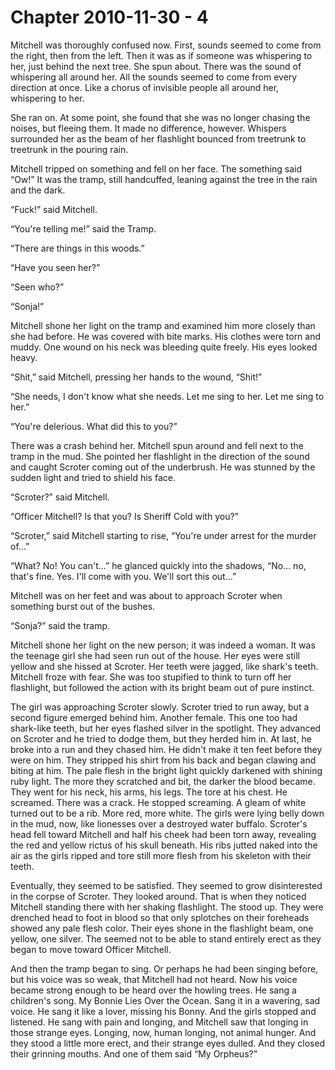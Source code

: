 # Chapter 2010-11-30 - 4

Mitchell was thoroughly confused now.  First, sounds seemed to come from the right, then
from the left.  Then it was as if someone was whispering to her, just behind the next tree.
She spun about.  There was the sound of whispering all around her.  All the sounds seemed to
come from every direction at once.  Like a chorus of invisible people all around her, whispering
to her.

She ran on.  At some point, she found that she was no longer chasing the noises, but fleeing
them.  It made no difference, however.  Whispers surrounded her as the beam of her flashlight bounced from
treetrunk to treetrunk in the pouring rain.

Mitchell tripped on something and fell on her face.  The something said “Ow!”  It was the tramp, still
handcuffed, leaning against the tree in the rain and the dark.

“Fuck!” said Mitchell.

“You're telling me!” said the Tramp.

“There are things in this woods.”

“Have you seen her?”

“Seen who?”

“Sonja!”

Mitchell shone her light on the tramp and examined him more closely than she had before.  He was covered
with bite marks.  His clothes were torn and muddy.  One wound on his neck was bleeding quite freely.  His
eyes looked heavy.

“Shit,” said Mitchell, pressing her hands to the wound, “Shit!”

“She needs, I don't know what she needs.  Let me sing to her.  Let me sing to her.”

“You're delerious.  What did this to you?”

There was a crash behind her.  Mitchell spun around and fell next to the tramp in the mud.  She pointed
her flashlight in the direction of the sound and caught Scroter coming out of the underbrush.  He was
stunned by the sudden light and tried to shield his face.

“Scroter?” said Mitchell.

“Officer Mitchell? Is that you? Is Sheriff Cold with you?”

“Scroter,” said Mitchell starting to rise, “You're under arrest for the murder of…”

“What? No! You can't…” he glanced quickly into the shadows, “No… no, that's fine.  Yes. I'll come with you.
We'll sort this out…”

Mitchell was on her feet and was about to approach Scroter when something burst out of the bushes.

“Sonja?” said the tramp.

Mitchell shone her light on the new person; it was indeed a woman.  It was the teenage girl she had seen run
out of the house.  Her eyes were still yellow and she hissed at Scroter.  Her teeth were jagged, like shark's
teeth.  Mitchell froze with fear. She was too stupified to think to turn off her flashlight, but followed the
action with its bright beam out of pure instinct.

The girl was approaching Scroter slowly.  Scroter tried to run away, but a second figure emerged behind him.
Another female.  This one too had shark-like teeth, but her eyes flashed silver in the spotlight.  They advanced
on Scroter and he tried to dodge them, but they herded him in.  At last, he broke into a run and they chased him.
He didn't make it ten feet before they were on him.  They stripped his shirt from his back and began clawing and
biting at him.  The pale flesh in the bright light quickly darkened with shining ruby light.  The more they scratched
and bit, the darker the blood became.  They went for his neck, his arms, his legs.  The tore at his chest.  He screamed.
There was a crack.  He stopped screaming.  A gleam of white turned out to be a rib.  More red, more white. The girls
were lying belly down in the mud, now, like lionesses over a destroyed water buffalo.  Scroter's head fell toward
Mitchell and half his cheek had been torn away, revealing the red and yellow rictus of his skull beneath.  His ribs
jutted naked into the air as the girls ripped and tore still more flesh from his skeleton with their teeth.

Eventually, they seemed to be satisfied.  They seemed to grow disinterested in the corpse of Scroter.  They looked around.
That is when they noticed Mitchell standing there with her shaking flashlight.  The stood up.  They were drenched head to
foot in blood so that only splotches on their foreheads showed any pale flesh color.  Their eyes shone in the flashlight
beam, one yellow, one silver.  The seemed not to be able to stand entirely erect as they began to move toward Officer
Mitchell.

And then the tramp began to sing.  Or perhaps he had been singing before, but his voice was so weak, that Mitchell had
not heard.  Now his voice became strong enough to be heard over the howling trees.  He sang a children's song.  My
Bonnie Lies Over the Ocean.  Sang it in a wavering, sad voice.  He sang it like a lover, missing his Bonny.  And the
girls stopped and listened.  He sang with pain and longing, and Mitchell saw that longing in those strange eyes.  Longing,
now, human longing, not animal hunger.  And they stood a little more erect, and their strange eyes dulled.  And they
closed their grinning mouths.  And one of them said “My Orpheus?”
